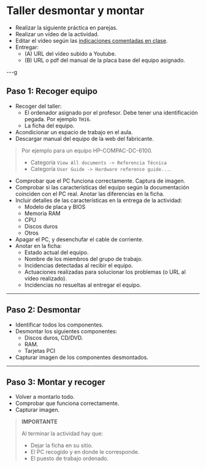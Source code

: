 
# Taller desmontar y montar

* Realizar la siguiente práctica en parejas.
* Realizar un vídeo de la actividad.
* Editar el vídeo según las [indicaciones comentadas en clase](../,,/entregas/video.md).
* Entregar:
    * (A) URL del vídeo subido a Youtube.
    * (B) URL o pdf del manual de la placa base del equipo asignado.

---g

## Paso 1: Recoger equipo

* Recoger del taller:
    * El ordenador asignado por el profesor. Debe tener una identificación pegada. Por ejemplo `TH16`.
    * La ficha del equipo.
* Acondicionar un espacio de trabajo en el aula.
* Descargar manual del equipo de la web del fabricante.

> Por ejemplo para un equipo HP-COMPAC-DC-6100.
>
> * Categoría `View All documents -> Referencia Técnica`
> * Categoría `User Guide -> Hardware reference guide...`.

* Comprobar que el PC funciona correctamente. Captura de imagen.
* Comprobar si las características del equipo según la documentación coinciden con el PC real.
Anotar las diferencias en la ficha.
* Incluir detalles de las características en la entrega de la actividad:
    * Modelo de placa y BIOS
    * Memoria RAM
    * CPU
    * Discos duros
    * Otros
* Apagar el PC, y desenchufar el cable de corriente.
* Anotar en la ficha:
   * Estado actual del equipo.
   * Nombre de los miembros del grupo de trabajo.
   * Incidencias detectadas al recibir el equipo.
   * Actuaciones realizadas para solucionar los problemas (o URL al vídeo realizado).
   * Incidencias no resueltas al entregar el equipo.

---

## Paso 2: Desmontar

* Identificar todos los componentes.
* Desmontar los siguientes componentes:
    * Discos duros, CD/DVD.
    * RAM.
    * Tarjetas PCI
* Capturar imagen de los componentes desmontados.

---

## Paso 3: Montar y recoger

* Volver a montarlo todo.
* Comprobar que funciona correctamente.
* Capturar imagen.

> **IMPORTANTE**
>
> Al terminar la actividad hay que:
> * Dejar la ficha en su sitio.
> * El PC recogido y en donde le corresponde.
> * El puesto de trabajo ordenado.
